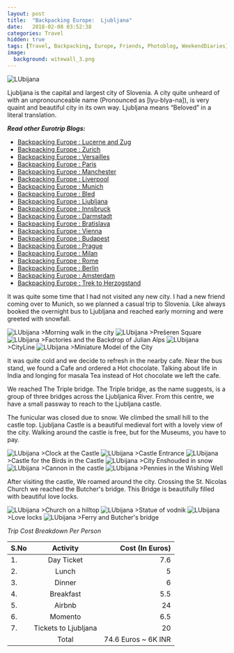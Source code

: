 ```yaml
---
layout: post
title:  "Backpacking Europe:  Ljubljana"
date:   2018-02-08 03:52:38
categories: Travel
hidden: true
tags: [Travel, Backpacking, Europe, Friends, Photoblog, WeekendDiaries]
image:
  background: witewall_3.png
---
```

 
<img src="https://i.imgur.com/XiEf3sY.jpg" alt="LUbijana">

Ljubljana is the capital and largest city of Slovenia. A city quite unheard of with an unpronounceable name (Pronounced as [lyu-blya-na]), is very quaint and beautiful city in its own way. Ljubljana means “Beloved” in a literal translation.

**_Read other Eurotrip Blogs:_**

+ <a href="https://yogeshpandey.in/travel/2018/03/22/Backpacking-Europe-Lucerne.html/">Backpacking Europe : Lucerne and Zug</a>
+ <a href="https://yogeshpandey.in/travel/2018/03/20/Backpacking-Europe-zurich.html/">Backpacking Europe : Zurich</a>
+ <a href="https://yogeshpandey.in/travel/2018/03/15/Backpacking-Europe-versailles.html">Backpacking Europe : Versailles</a>
+ <a href="https://yogeshpandey.in/travel/2018/03/14/Backpacking-Europe-Paris.html">Backpacking Europe : Paris</a>
+ <a href="https://yogeshpandey.in/travel/2018/03/02/Backpacking-Europe-Manchester.html">Backpacking Europe : Manchester</a>
+ <a href="https://yogeshpandey.in/travel/2018/03/01/Backpacking-Europe-Liverpool.html">Backpacking Europe : Liverpool</a>
+ <a href="https://yogeshpandey.in/travel/2018/02/16/Backpacking-Europe-Munich.html">Backpacking Europe : Munich</a>
+ <a href="https://yogeshpandey.in/travel/2018/02/09/Backpacking-Europe-bled.html">Backpacking Europe : Bled</a>
+ <a href="https://yogeshpandey.in/travel/2018/02/08/Backpacking-Europe-Ljubljana.html">Backpacking Europe : Ljubljana</a>
+ <a href="https://yogeshpandey.in/travel/2018/01/28/Backpacking-Europe-Innsbruck.html">Backpacking Europe : Innsbruck</a>
+ <a href="https://yogeshpandey.in/travel/2018/01/12/Backpacking-Europe-Dramstadt.html">Backpacking Europe : Darmstadt</a>
+ <a href="https://yogeshpandey.in/travel/2018/01/12/Backpacking-Europe-Bratislava.html">Backpacking Europe : Bratislava</a>
+ <a href="https://yogeshpandey.in/travel/2018/01/11/Backpacking-Europe-Vienna.html">Backpacking Europe : Vienna</a>
+ <a href="hhttps://yogeshpandey.in/travel/2018/01/09/Backpacking-Europe-Budapest.html">Backpacking Europe : Budapest</a>
+ <a href="https://yogeshpandey.in/travel/2018/01/07/Backpacking-Europe-Prague.html">Backpacking Europe : Prague</a>
+ <a href="https://yogeshpandey.in/travel/2017/11/28/Backpacking-Europe-Milan.html">Backpacking Europe : Milan</a>
+ <a href="https://yogeshpandey.in/travel/2017/11/27/Backpacking-Europe-ROME.html">Backpacking Europe :  Rome</a>
+ <a href="https://yogeshpandey.in/travel/2017/11/18/Backpacking-Europe-Berlin.html">Backpacking Europe : Berlin</a>
+ <a href="https://yogeshpandey.in/travel/2017/10/28/Backpacking-Europe-Amsterdam.html">Backpacking Europe : Amsterdam</a>
+ <a href="https://yogeshpandey.in/travel/2017/10/19/Trek-to-Herzogstand-via-Heimgarten.html">Backpacking Europe : Trek to Herzogstand </a>


It was quite some time that I had not visited any new city. I had a new friend coming over to Munich, so we planned a casual trip to Slovenia. Like always booked the overnight bus to Ljubljana and reached early morning and were greeted with snowfall.

<img src="https://i.imgur.com/qVyMwYn.jpg" alt="LUbijana">
>Morning walk in the city

<img src="https://i.imgur.com/kkmSfK0.jpg" alt="LUbijana">
>Prešeren Square

<img src="https://i.imgur.com/QRaqW6N.jpg" alt="LUbijana">
>Factories and the Backdrop of Julian Alps

<img src="https://i.imgur.com/7hlYt6u.jpg" alt="LUbijana">
>CityLine

<img src="https://i.imgur.com/T3zjCid.jpg" alt="LUbijana">
>Miniature Model of the City

It was quite cold and we decide to refresh in the nearby cafe. Near the bus stand, we found a Cafe and ordered a Hot chocolate. Talking about life in India and longing for masala Tea instead of Hot chocolate we left the cafe.

We reached The Triple bridge. The Triple bridge, as the name suggests, is a group of three bridges across the Ljubljanica River. From this centre, we have a small passway to reach to the Ljubljana castle.

The funicular was closed due to snow. We climbed the small hill to the castle top. Ljubljana Castle is a beautiful medieval fort with a lovely view of the city. Walking around the castle is free, but for the Museums, you have to pay.  


<img src="https://i.imgur.com/BtxwkIN.jpg" alt="LUbijana">
>Clock at the Castle

<img src="https://i.imgur.com/8uTnCWe.jpg" alt="LUbijana">
>Castle Entrance

<img src="https://i.imgur.com/4rBXdYC.jpg" alt="LUbijana">
>Castle for the Birds in the Castle

<img src="https://i.imgur.com/YDNKonf.jpg" alt="LUbijana">
>City Enshouded in snow

<img src="https://i.imgur.com/r1VkBtq.jpg" alt="LUbijana">
>Cannon in the castle

<img src="https://i.imgur.com/KxmouEO.jpg" alt="LUbijana">
>Pennies in the Wishing Well

After visiting the castle, We roamed around the city. Crossing the St. Nicolas Church we reached the Butcher's bridge. This Bridge is beautifully filled with beautiful love locks.

<img src="https://i.imgur.com/AhLZv9z.jpg" alt="LUbijana">
>Church on a hilltop

<img src="https://i.imgur.com/eni8AFb.jpg" alt="LUbijana">
>Statue of vodnik

<img src="https://i.imgur.com/yoDitgB.jpg" alt="LUbijana">
>Love locks

<img src="https://i.imgur.com/YgDEZ5f.jpg" alt="LUbijana">
>Ferry and Butcher's bridge


*Trip Cost Breakdown Per Person*

| S.No | Activity|Cost (In Euros) |
|:----------|:----------:|-:|
| 1.      | Day Ticket      |7.6|
| 2.      | Lunch      |5|
| 3.      | Dinner      |6|
| 4.      | Breakfast      |5.5|
| 5.     | Airbnb     |24|
| 6.      | Momento      |6.5|
| 7.      | Tickets to Ljubljana      |20|
||Total|74.6 Euros ~ 6K INR|
